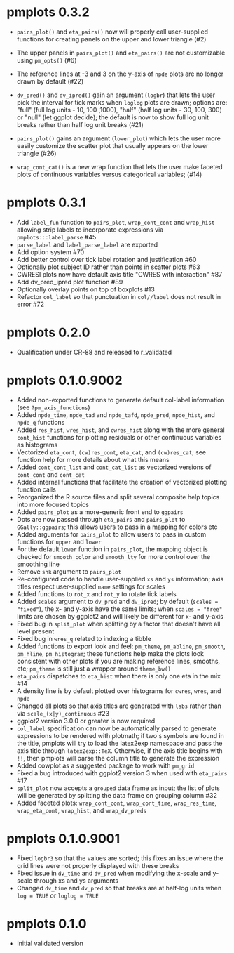 # pmplots 0.3.2

- `pairs_plot()` and `eta_pairs()` now will properly call user-supplied
  functions for creating panels on the upper and lower triangle 
  (#2)

- The upper panels in `pairs_plot()` and `eta_pairs()` are not customizable
  using `pm_opts()` (#6)
  
- The reference lines at -3 and 3 on the y-axis of `npde` plots are no longer
  drawn by default (#22)
  
- `dv_pred()` and `dv_ipred()` gain an argument (`logbr`) that lets the user 
  pick the interval for tick marks when `loglog` plots are drawn; options are: 
  "full" (full log units - 10, 100 ,1000), "half" (half log units - 30, 100, 
  300) or "null" (let ggplot decide); the default is now to show full log unit
  breaks rather than half log unit breaks (#21)

- `pairs_plot()` gains an argument (`lower_plot`) which lets the user 
  more easily customize the scatter plot that usually appears on the lower
  triangle (#26)

- `wrap_cont_cat()` is a new wrap function that lets the user make 
  faceted plots of continuous variables versus categorical variables; 
  (#14)


# pmplots 0.3.1
- Add `label_fun` function to `pairs_plot`, `wrap_cont_cont` and 
  `wrap_hist` allowing strip labels to incorporate
  expressions via `pmplots:::label_parse` #45
- `parse_label` and `label_parse_label` are exported
- Add option system #70
- Add better control over tick label rotation and justification #60
- Optionally plot subject ID rather than points in scatter plots #63
- CWRESI plots now have default axis title "CWRES with interaction" #87
- Add dv_pred_ipred plot function #89
- Optionally overlay points on top of boxplots #13
- Refactor `col_label` so that punctuation in `col//label` does not 
  result in error #72

# pmplots 0.2.0
- Qualification under CR-88 and released to r_validated

# pmplots 0.1.0.9002
- Added non-exported functions to generate default col-label information 
(see `?pm_axis_functions`)
- Added `npde_time`, `npde_tad` and `npde_tafd`, 
`npde_pred`, `npde_hist`, and `npde_q` functions
- Added `res_hist`, `wres_hist`, and `cwres_hist` along with 
the more general `cont_hist` functions for plotting residuals
or other continuous variables as histograms
- Vectorized `eta_cont`, `(cw)res_cont`, `eta_cat`, and
`(cw)res_cat`; see function help for more details about 
what this means
- Added `cont_cont_list` and `cont_cat_list` as vectorized
versions of `cont_cont` and `cont_cat`
- Added internal functions that facilitate the creation
of vectorized plotting function calls
- Reorganized the R source files and split several
composite help topics into more focused topics
- Added `pairs_plot` as a more-generic front end to 
`ggpairs`
- Dots are now passed through `eta_pairs`
and `pairs_plot` to `GGally::ggpairs`; this allows users to 
pass in a mapping for colors etc
- Added arguments for `pairs_plot` to allow users to pass in 
custom functions for `upper` and `lower`
- For the default `lower` function in `pairs_plot`, the mapping object is checked
for `smooth_color` and `smooth_lty` for more control over
the smoothing line
- Remove `shk` argument to `pairs_plot`
- Re-configured code to handle user-supplied `xs` and `ys` 
information; axis titles respect user-supplied `name` 
settings for scales
- Added functions to `rot_x` and `rot_y` to rotate
tick labels 
- Added `scales` argument to `dv_pred` and `dv_ipred`; by default
(`scales = "fixed"`), the x- and y-axis have the same limits; 
when `scales = "free"` limits are chosen by ggplot2 and will likely 
be different for x- and y-axis
- Fixed bug in `split_plot` when splitting by a factor that 
doesn't have all level present
- Fixed bug in `wres_q` related to indexing a tibble
- Added functions to export look and feel: `pm_theme`, 
`pm_abline`, `pm_smooth`, `pm_hline`, `pm_histogram`; these functions
help make the plots look consistent with other plots if you are 
making reference lines, smooths, etc; `pm_theme` is still just a wrapper
around `theme_bw()`
- `eta_pairs` dispatches to `eta_hist` when there is only one eta 
in the mix #14
- A density line is by default plotted over histograms 
for `cwres`, `wres`, and `npde`
- Changed all plots so that axis titles are generated with `labs` 
rather than via `scale_(x|y)_continuous` #23
- ggplot2 version 3.0.0 or greater is now required
- `col_label` specification can now be automatically parsed to 
generate expressions to be rendered with plotmath;  if two `$` symbols
are found in the title, pmplots will try to load the latex2exp
namespace and pass the axis title through `latex2exp::TeX`.  Otherwise, 
if the axis title begins with `!!`, then pmplots will parse the 
column title to generate the expression
- Added cowplot as a suggested package to work with `pm_grid`
- Fixed a bug introduced with ggplot2 version 3 when used with 
`eta_pairs` #17
- `split_plot` now accepts a `grouped` data frame as input; the list of plots
will be generated by splitting the data frame on grouping column #32
- Added faceted plots: `wrap_cont_cont`, `wrap_cont_time`, `wrap_res_time`, 
`wrap_eta_cont`, `wrap_hist`, and `wrap_dv_preds`

# pmplots 0.1.0.9001

- Fixed `logbr3` so that the values are sorted; this 
fixes an issue where the grid lines were not properly
displayed with these breaks
- Fixed issue in `dv_time` and `dv_pred` when 
modifying the x-scale and y-scale through 
xs and ys arguments
- Changed `dv_time` and `dv_pred` so that 
breaks are at half-log units when `log = TRUE` or 
`loglog = TRUE`


# pmplots 0.1.0

- Initial validated version 
